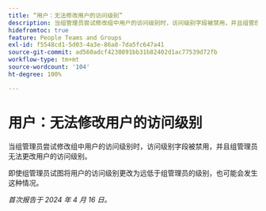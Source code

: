 ```yaml
---
title: “用户：无法修改用户的访问级别”
description: 当组管理员尝试修改组中用户的访问级别时，访问级别字段被禁用，并且组管理员无法更改用户的访问级别。
hidefromtoc: true
feature: People Teams and Groups
exl-id: f5548cd1-5d03-4a3e-86a8-7da5fc647a41
source-git-commit: ad560adcf4230891bb31b82402d1ac77539d72fb
workflow-type: tm+mt
source-wordcount: '104'
ht-degree: 100%

---
```


# 用户：无法修改用户的访问级别


<!--
>[!NOTE]
>
>This issue was fixed on June 6, 2024.
-->

当组管理员尝试修改组中用户的访问级别时，访问级别字段被禁用，并且组管理员无法更改用户的访问级别。

即使组管理员试图将用户的访问级别更改为远低于组管理员的级别，也可能会发生这种情况。

_首次报告于 2024 年 4 月 16 日。_
